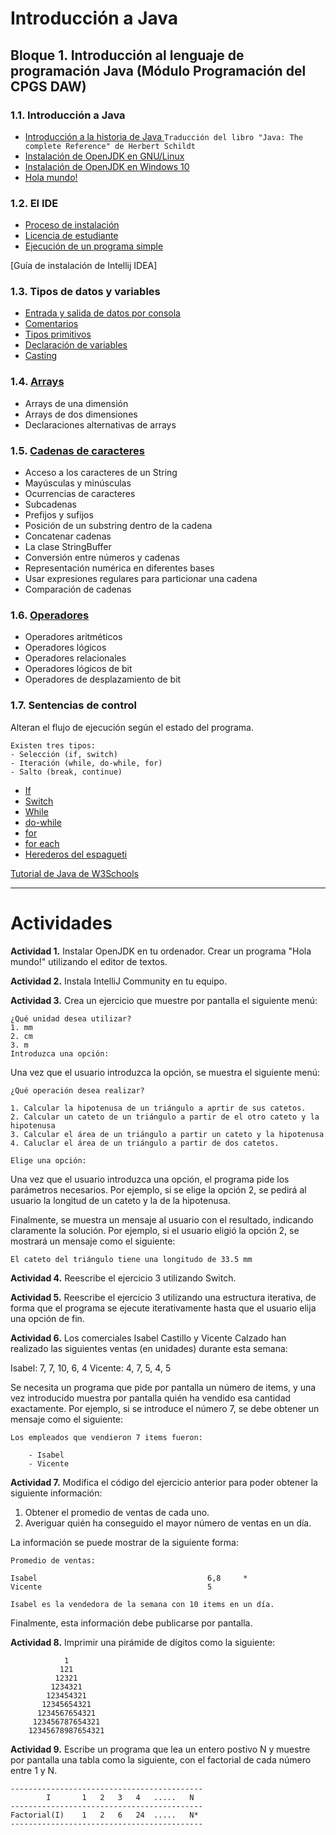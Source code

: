 # Introducción a Java
## Bloque 1. Introducción al lenguaje de programación Java (Módulo Programación del CPGS DAW)
 
### 1.1. Introducción a Java
- [Introducción a la historia de Java ](docs/historiaJava.md) ```Traducción del libro "Java: The complete Reference" de Herbert Schildt```
- [Instalación de OpenJDK en GNU/Linux](https://maslinux.es/como-instalar-openjdk-11-en-ubuntu-18-04-16-04-o-14-04-linux-mint-19-18-o-17/)
- [Instalación de OpenJDK en Windows 10](https://www.jackrutorial.com/2018/10/how-to-install-java-jdk-11-on-windows-10.html)
- [Hola mundo!](https://www.w3schools.com/java/java_getstarted.asp)

### 1.2. El IDE 
- [Proceso de instalación](https://www.jetbrains.com/help/idea/installation-guide.html)
- [Licencia de estudiante](https://www.evernote.com/shard/s205/sh/78035d37-2c09-4c90-ad6d-99c10dc9e414/04b92e3ea49fe5825599bd3b6049e478)
- [Ejecución de un programa simple](https://www.jetbrains.com/help/idea/creating-and-running-your-first-java-application.html)
 

[Guía de instalación de Intellij IDEA]

### 1.3. Tipos de datos y variables
- [Entrada y salida de datos por consola](https://www.w3schools.com/java/java_user_input.asp)
- [Comentarios](https://www.w3schools.com/java/java_comments.asp)
- [Tipos primitivos](https://www.w3schools.com/java/java_data_types.asp)
- [Declaración de variables](https://www.w3schools.com/java/java_variables.asp)
- [Casting](https://www.w3schools.com/java/java_type_casting.asp)


### 1.4. [Arrays](https://www.w3schools.com/java/java_arrays.asp)
- Arrays de una dimensión
- Arrays de dos dimensiones
- Declaraciones alternativas de arrays

### 1.5. [Cadenas de caracteres](https://docs.oracle.com/javase/7/docs/api/java/lang/String.html)
- Acceso a los caracteres de un String
- Mayúsculas y minúsculas
- Ocurrencias de caracteres
- Subcadenas
- Prefijos y sufijos
- Posición de un substring dentro de la cadena
- Concatenar cadenas
- La clase StringBuffer
- Conversión entre números y cadenas
- Representación numérica en diferentes bases
- Usar expresiones regulares para particionar una cadena
- Comparación de cadenas

### 1.6. [Operadores](https://www.w3schools.com/java/java_operators.asp)
- Operadores aritméticos
- Operadores lógicos
- Operadores relacionales
- Operadores lógicos de bit
- Operadores de desplazamiento de bit

### 1.7. Sentencias de control

Alteran el flujo de ejecución según el estado del programa.

    Existen tres tipos:
    - Selección (if, switch)
    - Iteración (while, do-while, for)
    - Salto (break, continue)

- [If](https://www.w3schools.com/java/java_conditions.asp)
- [Switch](https://www.w3schools.com/java/java_switch.asp)
- [While](https://www.w3schools.com/java/java_while_loop.asp)
- [do-while](https://www.w3schools.com/java/java_while_loop.asp)
- [for](https://www.w3schools.com/java/java_for_loop.asp)
- [for each](https://www.w3schools.com/java/java_for_loop.asp)
- [Herederos del espagueti](https://www.w3schools.com/java/java_break.asp)


 [Tutorial de Java de W3Schools](https://www.w3schools.com/java/)

---

# Actividades

**Actividad 1.** Instalar OpenJDK en tu ordenador. Crear un programa "Hola mundo!" utilizando el editor de textos.

**Actividad 2.** Instala IntelliJ Community en tu equipo.

**Actividad 3.** Crea un ejercicio que muestre por pantalla el siguiente menú:
```
¿Qué unidad desea utilizar?
1. mm
2. cm
3. m
Introduzca una opción:
```
Una vez que el usuario introduzca la opción, se muestra el siguiente menú:

```
¿Qué operación desea realizar?

1. Calcular la hipotenusa de un triángulo a aprtir de sus catetos.
2. Calcular un cateto de un triángulo a partir de el otro cateto y la hipotenusa
3. Calcular el área de un triángulo a partir un cateto y la hipotenusa
4. Caluclar el área de un triángulo a partir de dos catetos.

Elige una opción:
```

Una vez que el usuario introduzca una opción, el programa pide los parámetros necesarios. Por ejemplo, si se elige la opción 2, se pedirá al usuario la longitud de un cateto y la de la hipotenusa.

Finalmente, se muestra un mensaje al usuario con el resultado, indicando claramente la solución. Por ejemplo, si el usuario eligió la opción 2, se mostrará un mensaje como el siguiente:

    El cateto del triángulo tiene una longitudo de 33.5 mm

**Actividad 4.** Reescribe el ejercicio 3 utilizando Switch.

**Actividad 5.** Reescribe el ejercicio 3 utilizando una estructura iterativa, de forma que el programa se ejecute iterativamente hasta que el usuario elija una opción de fin.

**Actividad 6.** Los comerciales Isabel Castillo y Vicente Calzado han realizado las siguientes ventas (en unidades) durante esta semana:

Isabel: 7, 7, 10, 6, 4
Vicente: 4, 7, 5, 4, 5

Se necesita un programa que pide por pantalla un número de items, y una vez introducido muestra por pantalla quién ha vendido esa cantidad exactamente. Por ejemplo, si se introduce el número 7, se debe obtener un mensaje como el siguiente:
```
Los empleados que vendieron 7 items fueron:

    - Isabel
    - Vicente
```

**Actividad 7.** Modifica el código del ejercicio anterior para poder obtener la siguiente información:

1. Obtener el promedio de ventas de cada uno.
2. Averiguar quién ha conseguido el mayor número de ventas en un día.

La información se puede mostrar de la siguiente forma:

```
Promedio de ventas:

Isabel                                      6,8     *
Vicente                                     5

Isabel es la vendedora de la semana con 10 items en un día.
```


Finalmente, esta información debe publicarse por pantalla.

**Actividad 8.** Imprimir una pirámide de dígitos como la siguiente:
```
            1
           121
          12321
         1234321
        123454321
       12345654321
      1234567654321
     123456787654321
    12345678987654321
```

**Actividad 9.** Escribe un programa que lea un entero postivo N y muestre por pantalla una tabla como la siguiente, con el factorial de cada número entre 1 y N.
```
-------------------------------------------
        I       1   2   3   4   .....   N
-------------------------------------------
Factorial(I)    1   2   6   24  .....   N*
-------------------------------------------
```







